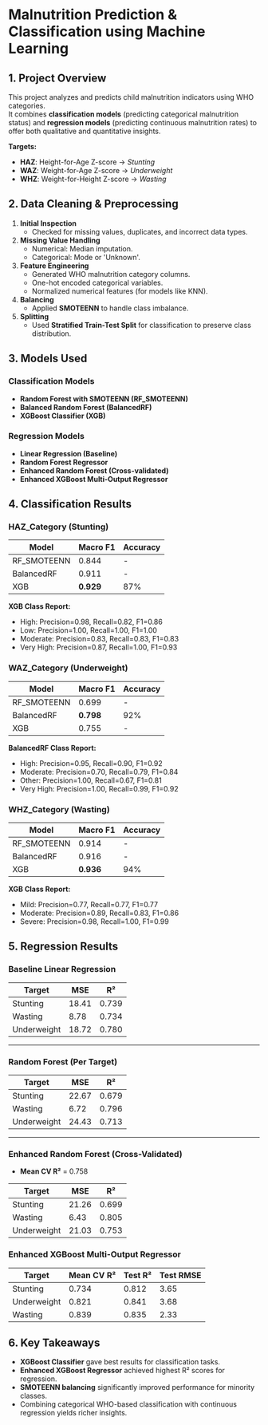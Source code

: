 # Malnutrition Prediction & Classification using Machine Learning

## 1. Project Overview
This project analyzes and predicts child malnutrition indicators using WHO categories.  
It combines **classification models** (predicting categorical malnutrition status) and **regression models** (predicting continuous malnutrition rates) to offer both qualitative and quantitative insights.

**Targets:**
- **HAZ**: Height-for-Age Z-score → *Stunting*
- **WAZ**: Weight-for-Age Z-score → *Underweight*
- **WHZ**: Weight-for-Height Z-score → *Wasting*


## 2. Data Cleaning & Preprocessing
1. **Initial Inspection**
   - Checked for missing values, duplicates, and incorrect data types.
2. **Missing Value Handling**
   - Numerical: Median imputation.
   - Categorical: Mode or 'Unknown'.
3. **Feature Engineering**
   - Generated WHO malnutrition category columns.
   - One-hot encoded categorical variables.
   - Normalized numerical features (for models like KNN).
4. **Balancing**
   - Applied **SMOTEENN** to handle class imbalance.
5. **Splitting**
   - Used **Stratified Train-Test Split** for classification to preserve class distribution.


## 3. Models Used

### Classification Models
- **Random Forest with SMOTEENN (RF_SMOTEENN)**
- **Balanced Random Forest (BalancedRF)**
- **XGBoost Classifier (XGB)**

### Regression Models
- **Linear Regression (Baseline)**
- **Random Forest Regressor**
- **Enhanced Random Forest (Cross-validated)**
- **Enhanced XGBoost Multi-Output Regressor**

## 4. Classification Results

### HAZ_Category (Stunting)
| Model        | Macro F1 | Accuracy |  
|--------------|----------|----------|
| RF_SMOTEENN  | 0.844    | -        |      
| BalancedRF   | 0.911    | -        |       
| XGB          | **0.929**| 87%      | 

**XGB Class Report:**
- High: Precision=0.98, Recall=0.82, F1=0.86
- Low: Precision=1.00, Recall=1.00, F1=1.00
- Moderate: Precision=0.83, Recall=0.83, F1=0.83
- Very High: Precision=0.87, Recall=1.00, F1=0.93


### WAZ_Category (Underweight)
| Model        | Macro F1 | Accuracy | 
|--------------|----------|----------|
| RF_SMOTEENN  | 0.699    | -        |       
| BalancedRF   | **0.798**| 92%      | 
| XGB          | 0.755    | -        |       

**BalancedRF Class Report:**
- High: Precision=0.95, Recall=0.90, F1=0.92
- Moderate: Precision=0.70, Recall=0.79, F1=0.84
- Other: Precision=1.00, Recall=0.67, F1=0.81
- Very High: Precision=1.00, Recall=0.99, F1=0.92


### WHZ_Category (Wasting)
| Model        | Macro F1 | Accuracy | 
|--------------|----------|----------|
| RF_SMOTEENN  | 0.914    | -        |      
| BalancedRF   | 0.916    | -        |       
| XGB          | **0.936**| 94%      | 

**XGB Class Report:**
- Mild: Precision=0.77, Recall=0.77, F1=0.77
- Moderate: Precision=0.89, Recall=0.83, F1=0.86
- Severe: Precision=0.98, Recall=1.00, F1=0.99


## 5. Regression Results

### Baseline Linear Regression
| Target       | MSE    | R²    |
|--------------|--------|-------|
| Stunting     | 18.41  | 0.739 |
| Wasting      | 8.78   | 0.734 |
| Underweight  | 18.72  | 0.780 |

---

### Random Forest (Per Target)
| Target       | MSE    | R²    |
|--------------|--------|-------|
| Stunting     | 22.67  | 0.679 |
| Wasting      | 6.72   | 0.796 |
| Underweight  | 24.43  | 0.713 |

---

### Enhanced Random Forest (Cross-Validated)
- **Mean CV R²** = 0.758

| Target       | MSE    | R²    |
|--------------|--------|-------|
| Stunting     | 21.26  | 0.699 |
| Wasting      | 6.43   | 0.805 |
| Underweight  | 21.03  | 0.753 |



### Enhanced XGBoost Multi-Output Regressor
| Target       | Mean CV R² | Test R² | Test RMSE |
|--------------|------------|---------|-----------|
| Stunting     | 0.734      | 0.812   | 3.65      |
| Underweight  | 0.821      | 0.841   | 3.68      |
| Wasting      | 0.839      | 0.835   | 2.33      |



## 6. Key Takeaways
- **XGBoost Classifier** gave best results for classification tasks.
- **Enhanced XGBoost Regressor** achieved highest R² scores for regression.
- **SMOTEENN balancing** significantly improved performance for minority classes.
- Combining categorical WHO-based classification with continuous regression yields richer insights.

